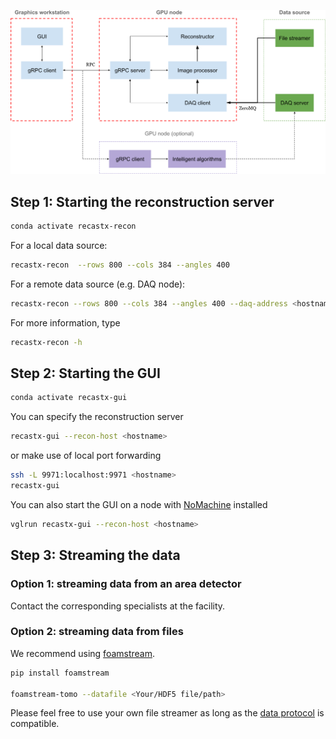 ![architecture](../media/recastx-architecture.png)

## Step 1: Starting the reconstruction server

```sh
conda activate recastx-recon
```

For a local data source:
```sh
recastx-recon  --rows 800 --cols 384 --angles 400
```

For a remote data source (e.g. DAQ node):
```sh
recastx-recon --rows 800 --cols 384 --angles 400 --daq-address <hostname:port> 
```

For more information, type
```sh
recastx-recon -h
```

## Step 2: Starting the GUI

```sh
conda activate recastx-gui
```

You can specify the reconstruction server
```sh
recastx-gui --recon-host <hostname>
```

or make use of local port forwarding
```sh
ssh -L 9971:localhost:9971 <hostname>
recastx-gui
```

You can also start the GUI on a node with [NoMachine](https://www.psi.ch/en/photon-science-data-services/remote-interactive-access
) installed
```sh
vglrun recastx-gui --recon-host <hostname>
```

## Step 3: Streaming the data

### Option 1: streaming data from an area detector

Contact the corresponding specialists at the facility.

### Option 2: streaming data from files

We recommend using [foamstream](https://github.com/zhujun98/foamstream.git).
```sh
pip install foamstream

foamstream-tomo --datafile <Your/HDF5 file/path>
```

Please feel free to use your own file streamer as long as the [data protocol](./data_protocol.md) is compatible.
